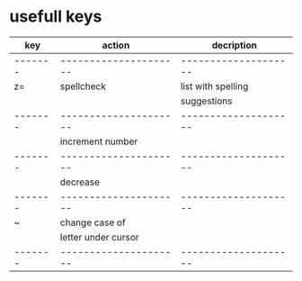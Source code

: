 usefull keys
============

| key   | action              | decription         |
|-------|---------------------|--------------------|
|-------|---------------------|--------------------|
| z=    | spellcheck          | list with spelling |
|       |                     | suggestions        |
|-------|---------------------|--------------------|
| <c-a> | increment number    |                    |
|-------|---------------------|--------------------|
| <c-x> | decrease            |                    |
|-------|---------------------|--------------------|
| ~     | change case of      |                    |
|       | letter under cursor |                    |
|-------|---------------------|--------------------|

